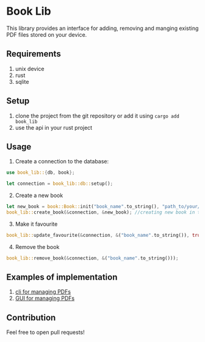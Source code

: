 # Book Lib
This library provides an interface for adding, removing and manging existing PDF files stored on your device.

## Requirements
1. unix device
1. rust
3. sqlite

## Setup
1. clone the project from the git repository or add it using `cargo add book_lib`
2. use the api in your rust project


## Usage
1. Create a connection to the database:
```rust
use book_lib::{db, book};

let connection = book_lib::db::setup();

```

2. Create a new book
```rust
let new_book = book::Book::init("book_name".to_string(), "path_to/your/file.pdf".to_string(), None, false);
book_lib::create_book(&connection, &new_book); //creating new book in the DB
```

3. Make it favourite
```rust
book_lib::update_favourite(&connection, &("book_name".to_string()), true); //true to be favourite, false not to be
```

4. Remove the book
```rust
book_lib::remove_book(&connection, &("book_name".to_string()));
```

## Examples of implementation
1. [cli for managing PDFs](https://github.com/DobbiKov/book-cli)
2. [GUI for managing PDFs](https://github.com/DobbiKov/book-manager-app)

## Contribution
Feel free to open pull requests!
